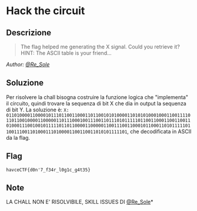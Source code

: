 # Hack the circuit
## Descrizione
> The flag helped me generating the X signal. Could you retrieve it?
> HINT: The ASCII table is your friend...

*Author: [@Re_Sole](https://github.com/Re-Sole)*

## Soluzione

Per risolvere la chall bisogna costruire la funzione logica che "implementa" il circuito,
quindi trovare la sequenza di bit X che dia in output la sequenza di bit Y.
La soluzione è: `X: 0110100001100001011101100110001101100101010000110101010001000110011110110110010000110000011011100010011100110111010111110110011000110011001101000111001001011111011011000011000001100111001100010110001101011111011001110011010001110100001100110011010101111101`,
che decodificata in ASCII da la flag.

## Flag

`havceCTF{d0n'7_f34r_l0g1c_g4t35}`

## Note

LA CHALL NON E' RISOLVIBILE, SKILL ISSUES DI [@Re_Sole](https://github.com/Re-Sole)*